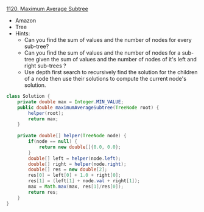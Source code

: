 [1120. Maximum Average Subtree](https://leetcode.com/problems/maximum-average-subtree/)

* Amazon
* Tree
* Hints:
    * Can you find the sum of values and the number of nodes for every sub-tree?
    * Can you find the sum of values and the number of nodes for a sub-tree given the sum of values and the number of nodes of it's left and right sub-trees ?
    * Use depth first search to recursively find the solution for the children of a node then use their solutions to compute the current node's solution.

```java
class Solution {
    private double max = Integer.MIN_VALUE;
    public double maximumAverageSubtree(TreeNode root) {
        helper(root);
        return max;
    }
    
    private double[] helper(TreeNode node) {
        if(node == null) {
            return new double[]{0.0, 0.0};
        }
        double[] left = helper(node.left);
        double[] right = helper(node.right);
        double[] res = new double[2];
        res[0] = left[0] + 1.0 + right[0];
        res[1] = (left[1] + node.val + right[1]);
        max = Math.max(max, res[1]/res[0]);
        return res;
    }
}
```
